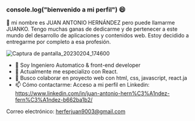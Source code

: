 ### console.log("bienvenido a mi perfil") 😄

👋 mi nombre es JUAN ANTONIO HERNÁNDEZ pero puede llamarme JUANKO.
Tengo muchas ganas de dedicarme y de pertenecer a este mundo del desarrollo de aplicaciones y contenidos web. Estoy decidido a entregarme por completo a esa profesión. 

![Captura de pantalla_20230204_174600](https://user-images.githubusercontent.com/108952217/217221676-666fa716-5ee7-4c8d-89a6-63c1c505b692.png)

- 🔭 Soy Ingeniero Automatico & front-end developer
- 🌱 Actualmente me especializo con React.  
- 👯 Busco colaborar en proyecto web con html, css, javascript, react.ja
- 📫 Cómo contactarme: 
Acceso a mi perfil en Linkedin:
https://www.linkedin.com/in/juan-antonio-hern%C3%A1ndez-fern%C3%A1ndez-b662ba1b2/

Correo electrónico:
herferjuan9003@gmail.com

